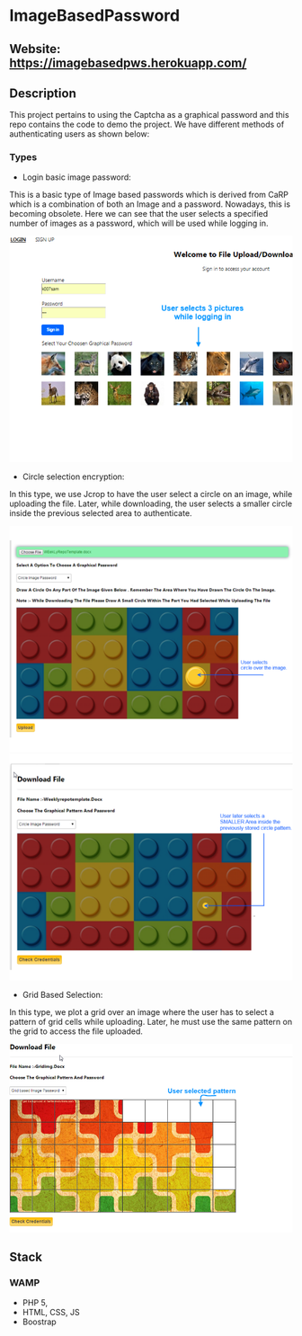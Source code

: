 # ImageBasedPassword
## Website: https://imagebasedpws.herokuapp.com/
## Description

This project pertains to using the Captcha as a graphical password and this repo contains the code to demo the project. We have different methods of authenticating users as shown below:

### Types
- Login basic image password:

This is a basic type of Image based passwords which is derived from CaRP which is a combination of both an Image and a password. Nowadays, this is becoming obsolete. Here we can see that the user selects a specified number of images as a password, which will be used while logging in.

<img src="https://github.com/SamarthaKV29/ImageBasedPassword/blob/master/assets/imgs/BasicIMGpwd.png" />

- Circle selection encryption: 

In this type, we use Jcrop to have the user select a circle on an image, while uploading the file. Later, while downloading, the user selects a smaller circle inside the previous selected area to authenticate.

<img src="https://github.com/SamarthaKV29/ImageBasedPassword/blob/master/assets/imgs/CirclePWD2.png" />
<img src="https://github.com/SamarthaKV29/ImageBasedPassword/blob/master/assets/imgs/CirclePWD.png" />


- Grid Based Selection:

In this type, we plot a grid over an image where the user has to select a pattern of grid cells while uploading. Later, he must use the same pattern on the grid to access the file uploaded.

<img src="https://github.com/SamarthaKV29/ImageBasedPassword/blob/master/assets/imgs/GridIMGpwd.png" />


## Stack

### WAMP

- PHP 5,
- HTML, CSS, JS
- Boostrap

